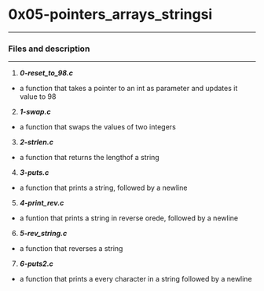# 0x05-pointers_arrays_stringsi
---

### Files and description
---

1. ***0-reset_to_98.c***
- a function that takes a pointer to an int as parameter and updates it value to 98

2. ***1-swap.c***
- a function that swaps the values of two integers

3. ***2-strlen.c***
- a function that returns the lengthof a string

4. ***3-puts.c***
- a function that prints a string, followed by a newline

5. ***4-print_rev.c***
- a funtion that prints a string in reverse orede, followed by a newline

6. ***5-rev_string.c***
- a function that reverses a string

7. ***6-puts2.c***
- a function that prints a every character in a string followed by a newline
